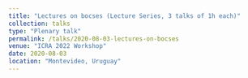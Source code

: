 ```yaml
---
title: "Lectures on bocses (Lecture Series, 3 talks of 1h each)"
collection: talks
type: "Plenary talk"
permalink: /talks/2020-08-03-lectures-on-bocses
venue: "ICRA 2022 Workshop"
date: 2020-08-03
location: "Montevideo, Uruguay"
---
```


